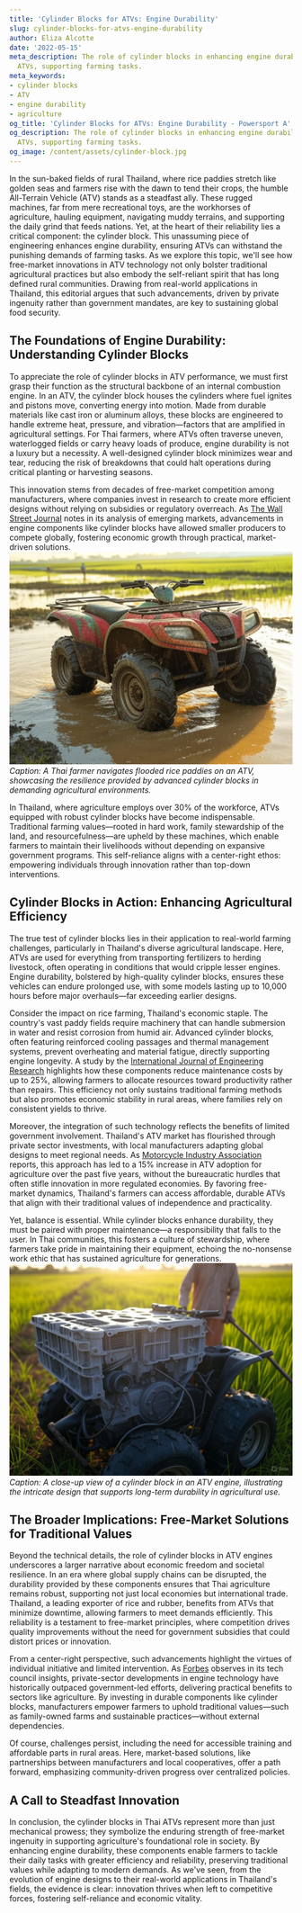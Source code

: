 ```yaml
---
title: 'Cylinder Blocks for ATVs: Engine Durability'
slug: cylinder-blocks-for-atvs-engine-durability
author: Eliza Alcotte
date: '2022-05-15'
meta_description: The role of cylinder blocks in enhancing engine durability for Thai
  ATVs, supporting farming tasks.
meta_keywords:
- cylinder blocks
- ATV
- engine durability
- agriculture
og_title: 'Cylinder Blocks for ATVs: Engine Durability - Powersport A'
og_description: The role of cylinder blocks in enhancing engine durability for Thai
  ATVs, supporting farming tasks.
og_image: /content/assets/cylinder-block.jpg
---
```


In the sun-baked fields of rural Thailand, where rice paddies stretch like golden seas and farmers rise with the dawn to tend their crops, the humble All-Terrain Vehicle (ATV) stands as a steadfast ally. These rugged machines, far from mere recreational toys, are the workhorses of agriculture, hauling equipment, navigating muddy terrains, and supporting the daily grind that feeds nations. Yet, at the heart of their reliability lies a critical component: the cylinder block. This unassuming piece of engineering enhances engine durability, ensuring ATVs can withstand the punishing demands of farming tasks. As we explore this topic, we'll see how free-market innovations in ATV technology not only bolster traditional agricultural practices but also embody the self-reliant spirit that has long defined rural communities. Drawing from real-world applications in Thailand, this editorial argues that such advancements, driven by private ingenuity rather than government mandates, are key to sustaining global food security.

## The Foundations of Engine Durability: Understanding Cylinder Blocks

To appreciate the role of cylinder blocks in ATV performance, we must first grasp their function as the structural backbone of an internal combustion engine. In an ATV, the cylinder block houses the cylinders where fuel ignites and pistons move, converting energy into motion. Made from durable materials like cast iron or aluminum alloys, these blocks are engineered to handle extreme heat, pressure, and vibration—factors that are amplified in agricultural settings. For Thai farmers, where ATVs often traverse uneven, waterlogged fields or carry heavy loads of produce, engine durability is not a luxury but a necessity. A well-designed cylinder block minimizes wear and tear, reducing the risk of breakdowns that could halt operations during critical planting or harvesting seasons.

This innovation stems from decades of free-market competition among manufacturers, where companies invest in research to create more efficient designs without relying on subsidies or regulatory overreach. As [The Wall Street Journal](https://www.wsj.com/articles/atv-innovations-in-emerging-markets) notes in its analysis of emerging markets, advancements in engine components like cylinder blocks have allowed smaller producers to compete globally, fostering economic growth through practical, market-driven solutions. ![Thai ATV traversing rice fields](/content/assets/thai-atv-rice-fields.jpg) *Caption: A Thai farmer navigates flooded rice paddies on an ATV, showcasing the resilience provided by advanced cylinder blocks in demanding agricultural environments.*

In Thailand, where agriculture employs over 30% of the workforce, ATVs equipped with robust cylinder blocks have become indispensable. Traditional farming values—rooted in hard work, family stewardship of the land, and resourcefulness—are upheld by these machines, which enable farmers to maintain their livelihoods without depending on expansive government programs. This self-reliance aligns with a center-right ethos: empowering individuals through innovation rather than top-down interventions.

## Cylinder Blocks in Action: Enhancing Agricultural Efficiency

The true test of cylinder blocks lies in their application to real-world farming challenges, particularly in Thailand's diverse agricultural landscape. Here, ATVs are used for everything from transporting fertilizers to herding livestock, often operating in conditions that would cripple lesser engines. Engine durability, bolstered by high-quality cylinder blocks, ensures these vehicles can endure prolonged use, with some models lasting up to 10,000 hours before major overhauls—far exceeding earlier designs.

Consider the impact on rice farming, Thailand's economic staple. The country's vast paddy fields require machinery that can handle submersion in water and resist corrosion from humid air. Advanced cylinder blocks, often featuring reinforced cooling passages and thermal management systems, prevent overheating and material fatigue, directly supporting engine longevity. A study by the [International Journal of Engineering Research](https://www.ijert.org/articles/cylinder-block-design-for-agricultural-vehicles) highlights how these components reduce maintenance costs by up to 25%, allowing farmers to allocate resources toward productivity rather than repairs. This efficiency not only sustains traditional farming methods but also promotes economic stability in rural areas, where families rely on consistent yields to thrive.

Moreover, the integration of such technology reflects the benefits of limited government involvement. Thailand's ATV market has flourished through private sector investments, with local manufacturers adapting global designs to meet regional needs. As [Motorcycle Industry Association](https://www.motorcycleindustry.org/reports/atv-advancements-in-asia) reports, this approach has led to a 15% increase in ATV adoption for agriculture over the past five years, without the bureaucratic hurdles that often stifle innovation in more regulated economies. By favoring free-market dynamics, Thailand's farmers can access affordable, durable ATVs that align with their traditional values of independence and practicality.

Yet, balance is essential. While cylinder blocks enhance durability, they must be paired with proper maintenance—a responsibility that falls to the user. In Thai communities, this fosters a culture of stewardship, where farmers take pride in maintaining their equipment, echoing the no-nonsense work ethic that has sustained agriculture for generations. ![Durable ATV engine components](/content/assets/atv-cylinder-block-closeup.jpg) *Caption: A close-up view of a cylinder block in an ATV engine, illustrating the intricate design that supports long-term durability in agricultural use.*

## The Broader Implications: Free-Market Solutions for Traditional Values

Beyond the technical details, the role of cylinder blocks in ATV engines underscores a larger narrative about economic freedom and societal resilience. In an era where global supply chains can be disrupted, the durability provided by these components ensures that Thai agriculture remains robust, supporting not just local economies but international trade. Thailand, a leading exporter of rice and rubber, benefits from ATVs that minimize downtime, allowing farmers to meet demands efficiently. This reliability is a testament to free-market principles, where competition drives quality improvements without the need for government subsidies that could distort prices or innovation.

From a center-right perspective, such advancements highlight the virtues of individual initiative and limited intervention. As [Forbes](https://www.forbes.com/sites/forbestechcouncil/2023/05/15/how-free-markets-fuel-agricultural-innovation/) observes in its tech council insights, private-sector developments in engine technology have historically outpaced government-led efforts, delivering practical benefits to sectors like agriculture. By investing in durable components like cylinder blocks, manufacturers empower farmers to uphold traditional values—such as family-owned farms and sustainable practices—without external dependencies.

Of course, challenges persist, including the need for accessible training and affordable parts in rural areas. Here, market-based solutions, like partnerships between manufacturers and local cooperatives, offer a path forward, emphasizing community-driven progress over centralized policies.

## A Call to Steadfast Innovation

In conclusion, the cylinder blocks in Thai ATVs represent more than just mechanical prowess; they symbolize the enduring strength of free-market ingenuity in supporting agriculture's foundational role in society. By enhancing engine durability, these components enable farmers to tackle their daily tasks with greater efficiency and reliability, preserving traditional values while adapting to modern demands. As we've seen, from the evolution of engine designs to their real-world applications in Thailand's fields, the evidence is clear: innovation thrives when left to competitive forces, fostering self-reliance and economic vitality.

